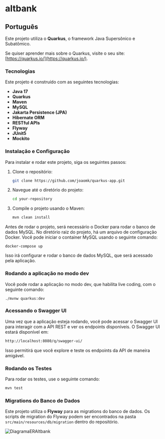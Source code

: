 # altbank

## Português

Este projeto utiliza o **Quarkus**, o framework Java Supersônico e Subatômico.

Se quiser aprender mais sobre o Quarkus, visite o seu site: [https://quarkus.io/](https://quarkus.io/).

### Tecnologias

Este projeto é construído com as seguintes tecnologias:

- **Java 17**
- **Quarkus**
- **Maven**
- **MySQL**
- **Jakarta Persistence (JPA)**
- **Hibernate ORM**
- **RESTful APIs**
- **Flyway**
- **JUnit5**
- **Mockito**

### Instalação e Configuração

Para instalar e rodar este projeto, siga os seguintes passos:

1. Clone o repositório:
    ```bash
    git clone https://github.com/joaomk/quarkus-app.git
    ```
2. Navegue até o diretório do projeto:
    ```bash
    cd your-repository
    ```

3. Compile o projeto usando o Maven:
    ```bash
    mvn clean install
    ```

Antes de rodar o projeto, será necessário o Docker para rodar o banco de dados MySQL. No diretório raiz do projeto, há um arquivo de configuração Docker. Você pode iniciar o container MySQL usando o seguinte comando:

```shell script
docker-compose up
```

Isso irá configurar e rodar o banco de dados MySQL, que será acessado pela aplicação.

### Rodando a aplicação no modo dev

Você pode rodar a aplicação no modo dev, que habilita live coding, com o seguinte comando:

```shell script
./mvnw quarkus:dev
```

### Acessando o Swagger UI

Uma vez que a aplicação esteja rodando, você pode acessar o Swagger UI para interagir com a API REST e ver os endpoints disponíveis. O Swagger UI estará disponível em:

```bash
http://localhost:8080/q/swagger-ui/
```

Isso permitirá que você explore e teste os endpoints da API de maneira amigável.

### Rodando os Testes

Para rodar os testes, use o seguinte comando:

```bash
mvn test
```

### Migrations do Banco de Dados

Este projeto utiliza o **Flyway** para as migrations do banco de dados. Os scripts de migration do Flyway podem ser encontrados na pasta `src/main/resources/db/migration` dentro do repositório.

![DiagramaERAltbank](https://github.com/user-attachments/assets/ba53bd45-46d6-4ee0-bbb9-e6b9b95ab255)



